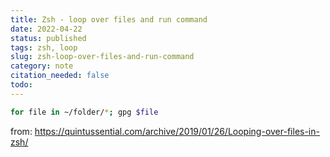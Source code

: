 ```yaml
---
title: Zsh - loop over files and run command
date: 2022-04-22
status: published
tags: zsh, loop
slug: zsh-loop-over-files-and-run-command
category: note
citation_needed: false
todo: 
---
```


```sh
for file in ~/folder/*; gpg $file
```
from: https://quintussential.com/archive/2019/01/26/Looping-over-files-in-zsh/